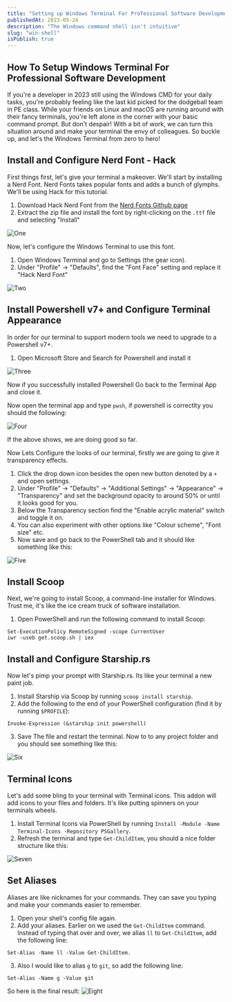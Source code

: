 ```yaml
---
title: "Setting up Windows Terminal For Professional Software Development"
publishedAt: 2023-05-24
description: "The Windows command shell isn't intuitive"
slug: "win-shell"
isPublish: true
---
```


## How To Setup Windows Terminal For Professional Software Development

If you're a developer in 2023 still using the Windows CMD for your daily tasks, you're probably feeling like the last kid picked for the dodgeball team in PE class. While your friends on Linux and macOS are running around with their fancy terminals, you're left alone in the corner with your basic command prompt. But don't despair! With a bit of work, we can turn this situation around and make your terminal the envy of colleagues. So buckle up, and let's the Windows Terminal from zero to hero!

## Install and Configure Nerd Font - Hack

First things first, let's give your terminal a makeover. We'll start by installing a Nerd Font. Nerd Fonts takes popular fonts and adds a bunch of glymphs. We'll be using Hack for this tutorial.

1. Download Hack Nerd Font from the [Nerd Fonts Github page](https://github.com/ryanoasis/nerd-fonts/releases)
2. Extract the zip file and install the font by right-clicking on the `.ttf` file and selecting "Install"

![One](https://i.ibb.co/X4PMgBV/1.png)

Now, let's configure the Windows Terminal to use this font.

1. Open Windows Terminal and go to Settings (the gear icon).
2. Under "Profile" -> "Defaults", find the "Font Face" setting and replace it "Hack Nerd Font"

![Two](https://i.ibb.co/sF8b2Mm/22.png)

## Install Powershell v7+ and Configure Terminal Appearance

In order for our terminal to support modern tools we need to upgrade to a Powershell v7+.

1. Open Microsoft Store and Search for Powershell and install it

![Three](https://i.ibb.co/8033ZVV/2.png)

Now if you successfully installed Powershell Go back to the Terminal App and close it.

Now open the terminal app and type `pwsh`, if powershell is correctlty you should the following:

![Four](https://i.ibb.co/d5QXZH8/3.png)

If the above shows, we are doing good so far.

Now Lets Configure the looks of our terminal, firstly we are going to give it transparency effects.

1. Click the drop down icon besides the open new button denoted by a `+` and open settings.
2. Under "Profile" -> "Defaults" -> "Additional Settings" -> "Appearance" -> "Transparency" and set the background opacity to around 50% or until it looks good for you.
3. Below the Transparency section find the "Enable acrylic material" switch and toggle it on.
4. You can also experiment with other options like "Colour scheme", "Font size" etc.
5. Now save and go back to the PowerShell tab and it should like something like this:

![Five](https://i.ibb.co/LtV7xHK/4.png)

## Install Scoop

Next, we're going to install Scoop, a command-line installer for Windows. Trust me, it's like the ice cream truck of software installation.

1. Open PowerShell and run the following command to install Scoop:

```shell
Set-ExecutionPolicy RemoteSigned -scope CurrentUser
iwr -useb get.scoop.sh | iex
```

## Install and Configure Starship.rs

Now let's pimp your prompt with Starship.rs. Its like your terminal a new paint job.

1. Install Starship via Scoop by running `scoop install starship`.
2. Add the following to the end of your PowerShell configuration (find it by running `$PROFILE`):

```shell
Invoke-Expression (&starship init powershell)
```

3. Save The file and restart the terminal. Now to to any project folder and you should see something like this:

![Six](https://i.ibb.co/tzHcGwd/5.png)

## Terminal Icons

Let's add some bling to your terminal with Terminal icons. This addon will add icons to your files and folders. It's like putting spinners on your terminals wheels.

1. Install Terminal Icons via PowerShell by running `Install -Module -Name Terminal-Icons -Repository PSGallery`.
2. Refresh the terminal and type `Get-ChildItem`, you should a nice folder structure like this:

![Seven](https://i.ibb.co/3mPHYGV/6.png)

## Set Aliases

Aliases are like nicknames for your commands. They can save you typing and make your commands easier to remember.

1. Open your shell's config file again.
2. Add your aliases. Earlier on we used the `Get-ChildItem` command. Instead of typing that over and over, we alias `ll` to `Get-ChildItem`, add the following line:

```shell
Set-Alias -Name ll -Value Get-ChildItem.
```

3. Also I would like to alias `g` to `git`, so add the following line:

```shell
Set-Alias -Name g -Value git
```

So here is the final result:
![Eight](https://i.ibb.co/Y8pQ9DQ/7.png)
